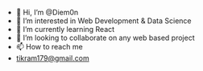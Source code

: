 - 👋 Hi, I’m @Diem0n
- 👀 I’m interested in Web Development & Data Science
- 🌱 I’m currently learning React
- 💞️ I’m looking to collaborate on any web based project
- 📫 How to reach me 
- tikram179@gmail.com

<!---
Diem0n/Diem0n is a ✨ special ✨ repository because its `README.md` (this file) appears on your GitHub profile.
You can click the Preview link to take a look at your changes.
--->
